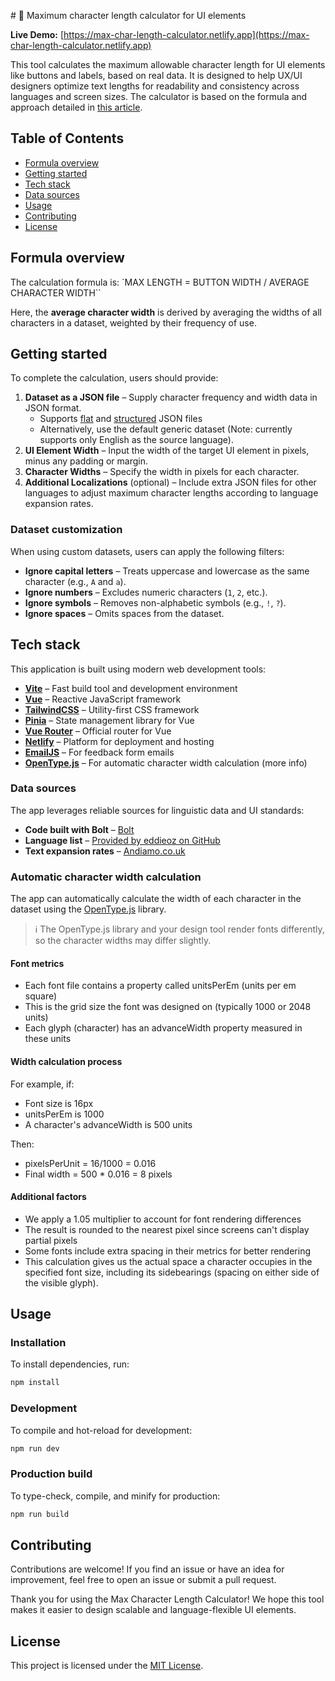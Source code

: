 # 📐 Maximum character length calculator for UI elements

**Live Demo:** [https://max-char-length-calculator.netlify.app](https://max-char-length-calculator.netlify.app)

This tool calculates the maximum allowable character length for UI elements like buttons and labels, based on real data. It is designed to help UX/UI designers optimize text lengths for readability and consistency across languages and screen sizes. The calculator is based on the formula and approach detailed in [this article](https://uxcontent.com/a-formula-for-defining-maximum-character-lengths/).

## Table of Contents

- [Formula overview](#formula-overview)
- [Getting started](#getting-started)
- [Tech stack](#tech-stack)
- [Data sources](#data-sources)
- [Usage](#usage)
- [Contributing](#contributing)
- [License](#license)

## Formula overview

The calculation formula is:
`MAX LENGTH = BUTTON WIDTH / AVERAGE CHARACTER WIDTH``

Here, the **average character width** is derived by averaging the widths of all characters in a dataset, weighted by their frequency of use.

## Getting started

To complete the calculation, users should provide:

1. **Dataset as a JSON file** – Supply character frequency and width data in JSON format.
   - Supports [flat](https://docs.lokalise.com/en/articles/1400771-json-flat-json) and [structured](https://docs.lokalise.com/en/articles/3229161-structured-json) JSON files
   - Alternatively, use the default generic dataset (Note: currently supports only English as the source language).
2. **UI Element Width** – Input the width of the target UI element in pixels, minus any padding or margin.
3. **Character Widths** – Specify the width in pixels for each character.
4. **Additional Localizations** (optional) – Include extra JSON files for other languages to adjust maximum character lengths according to language expansion rates.

### Dataset customization

When using custom datasets, users can apply the following filters:

- **Ignore capital letters** – Treats uppercase and lowercase as the same character (e.g., `A` and `a`).
- **Ignore numbers** – Excludes numeric characters (`1`, `2`, etc.).
- **Ignore symbols** – Removes non-alphabetic symbols (e.g., `!`, `?`).
- **Ignore spaces** – Omits spaces from the dataset.

## Tech stack

This application is built using modern web development tools:

- **[Vite](https://vitejs.dev/)** – Fast build tool and development environment
- **[Vue](https://vuejs.org/)** – Reactive JavaScript framework
- **[TailwindCSS](https://tailwindcss.com/)** – Utility-first CSS framework
- **[Pinia](https://pinia.vuejs.org/)** – State management library for Vue
- **[Vue Router](https://router.vuejs.org/)** – Official router for Vue
- **[Netlify](https://www.netlify.com/)** – Platform for deployment and hosting
- **[EmailJS](https://www.emailjs.com/)** – For feedback form emails
- **[OpenType.js](https://opentype.js.org/)** – For automatic character width calculation (more info)

### Data sources

The app leverages reliable sources for linguistic data and UI standards:

- **Code built with Bolt** – [Bolt](https://www.bolt.new)
- **Language list** – [Provided by eddieoz on GitHub](https://gist.github.com/eddieoz/63d839c8a20ef508cfa4fa9562632a21)
- **Text expansion rates** – [Andiamo.co.uk](https://www.andiamo.co.uk/resources/expansion-and-contraction-factors/)

### Automatic character width calculation

The app can automatically calculate the width of each character in the dataset using the [OpenType.js](https://opentype.js.org/) library.

> ℹ️ The OpenType.js library and your design tool render fonts differently, so the character widths may differ slightly.

#### Font metrics

- Each font file contains a property called unitsPerEm (units per em square)
- This is the grid size the font was designed on (typically 1000 or 2048 units)
- Each glyph (character) has an advanceWidth property measured in these units

#### Width calculation process

For example, if:

- Font size is 16px
- unitsPerEm is 1000
- A character's advanceWidth is 500 units

Then:

- pixelsPerUnit = 16/1000 = 0.016
- Final width = 500 * 0.016 = 8 pixels

#### Additional factors

- We apply a 1.05 multiplier to account for font rendering differences
- The result is rounded to the nearest pixel since screens can't display partial pixels
- Some fonts include extra spacing in their metrics for better rendering
- This calculation gives us the actual space a character occupies in the specified font size, including its sidebearings (spacing on either side of the visible glyph).

## Usage

### Installation

To install dependencies, run:

```sh
npm install
```

### Development

To compile and hot-reload for development:

```sh
npm run dev
```

### Production build

To type-check, compile, and minify for production:

```sh
npm run build
```

## Contributing

Contributions are welcome! If you find an issue or have an idea for improvement, feel free to open an issue or submit a pull request.

Thank you for using the Max Character Length Calculator! We hope this tool makes it easier to design scalable and language-flexible UI elements.

## License

This project is licensed under the [MIT License](LICENSE).